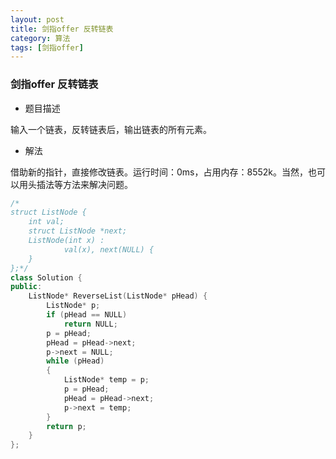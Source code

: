 ```yaml
---
layout: post
title: 剑指offer 反转链表
category: 算法
tags: [剑指offer]
---
```


### 剑指offer 反转链表 ###

* 题目描述

输入一个链表，反转链表后，输出链表的所有元素。

* 解法

借助新的指针，直接修改链表。运行时间：0ms，占用内存：8552k。当然，也可以用头插法等方法来解决问题。

```cpp
/*
struct ListNode {
	int val;
	struct ListNode *next;
	ListNode(int x) :
			val(x), next(NULL) {
	}
};*/
class Solution {
public:
    ListNode* ReverseList(ListNode* pHead) {
		ListNode* p;
		if (pHead == NULL)
			return NULL;
		p = pHead;
		pHead = pHead->next;
		p->next = NULL;
		while (pHead)
		{
			ListNode* temp = p;
			p = pHead;
			pHead = pHead->next;
			p->next = temp;
		}
		return p;
    }
};
```
